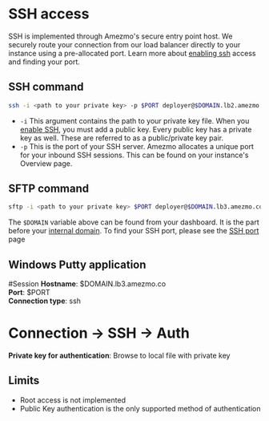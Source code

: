 # SSH access

SSH is implemented through Amezmo's secure
entry point host. We securely route your connection from our load balancer directly to your instance using a
pre-allocated port. Learn more about [enabling ssh](/docs/instances/enable-or-disable-ssh) access and finding your port.


## SSH command
```bash
ssh -i <path to your private key> -p $PORT deployer@$DOMAIN.lb2.amezmo.co
```

- `-i` This argument contains the path to your private key file. When
        you [enable SSH](/docs/instances/enable-or-disable-ssh), you must add a public key. Every public key has a private key as well. These are referred to as a public/private key pair.
- `-p` This is the port of your SSH server. Amezmo allocates a unique port for your inbound SSH sessions.
        This can be found on your instance's Overview page.

## SFTP command
```bash 
sftp -i <path to your private key> $PORT deployer@$DOMAIN.lb3.amezmo.co
```

The `$DOMAIN` variable above can be found from your dashboard. It is the part before your [internal domain](/docs/domains/development-subdomain). To find your SSH port, please see the [SSH port](/docs/instances/enable-or-disable-ssh#ssh-port) page

## Windows Putty application

#Session
**Hostname**: $DOMAIN.lb3.amezmo.co  
**Port**: $PORT  
**Connection type**: ssh

# Connection -> SSH -> Auth
**Private key for authentication**: Browse to local file with private key

## Limits
- Root access is not implemented
- Public Key authentication is the only supported method of authentication


